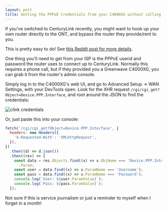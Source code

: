 ```yaml
---
layout: post
title: Getting the PPPoE Credentials from your C4000XG without calling CenturyLink
---
```


If you've switched to CenturyLink recently, you might want to hook up your own router directly to the ONT, and bypass the router they provide/rent to you.

This is pretty easy to do! See [this Reddit post for more details](https://www.reddit.com/r/centurylink/comments/ic4asm/howto_you_may_not_need_that_c4000xg_or_whatever/).

One thing you'll need to get from your ISP is the PPPoE userid and password the router uses to connect up to CenturyLink.
Normally this requires a phone call, but if they provided you a Greenwave C4000XG, you can grab it from the router's admin console.

Simply log in to the C4000XG's web UI, and go to Advanced Setup -> WAN Settings, with your DevTools open.
Look for the XHR request `/cgi/cgi_get?Object=Device.PPP.Interface`, and root around the JSON to find the credentials:

![clink credentials](/content/images/clink-router.png)

Or, just paste this into your console:

```js
fetch('/cgi/cgi_get?Object=Device.PPP.Interface', {
  headers: new Headers({
    'X-Requested-With': 'XMLHttpRequest',
  }),
})
  .then((d) => d.json())
  .then((res) => {
    const data = res.Objects.find((x) => x.ObjName === 'Device.PPP.Interface.1')
      .Param;
    const user = data.find((x) => x.ParamName === 'Username');
    const pass = data.find((x) => x.ParamName === 'Password');
    console.log(`User: ${user.ParamValue}`);
    console.log(`Pass: ${pass.ParamValue}`);
  });
```

Not sure if this is service journalism or just a reminder to myself when I forget in a month!
